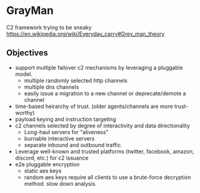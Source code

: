 # GrayMan
C2 framework trying to be sneaky
https://en.wikipedia.org/wiki/Everyday_carry#Grey_man_theory

## Objectives
- support multiple failover c2 mechanisms by leveraging a pluggable model. 
  - multiple randomly selected http channels
  - multiple dns channels
  - easily issue a migration to a new channel or deprecate/demote a channel 
- time-based heirarchy of trust. (older agents/channels are more trust-worthy)
- payload keying and instruction targeting
- c2 channels selected by degree of interactivity and data directionality
  - Long-haul servers for "aliveness"
  - burnable interactive servers
  - separate inbound and outbound traffic. 
- Leverage well-known and trusted platforms (twitter, facebook, amazon, discord, etc.) for c2 issuance
- e2e pluggable encryption
  - static aes keys 
  - random aes keys require all clients to use a brute-force decryption method. slow down analysis.  

